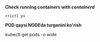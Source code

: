**Check running containers with _containerd_**
    
    crictl ps

**POD qaysi NODEda turganini ko'rish**

   kubectl get pods -o wide
